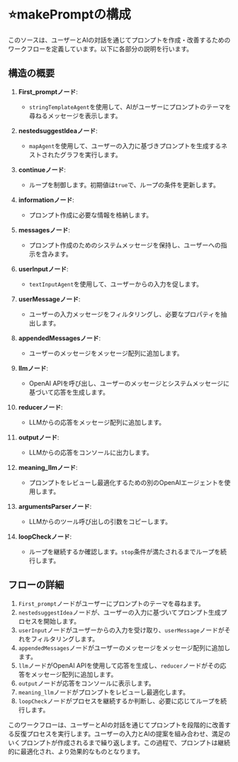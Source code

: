 # :star:makePromptの構成

このソースは、ユーザーとAIの対話を通じてプロンプトを作成・改善するためのワークフローを定義しています。以下に各部分の説明を行います。

## 構造の概要

1. **First_promptノード**:
   - `stringTemplateAgent`を使用して、AIがユーザーにプロンプトのテーマを尋ねるメッセージを表示します。

2. **nestedsuggestIdeaノード**:
   - `mapAgent`を使用して、ユーザーの入力に基づきプロンプトを生成するネストされたグラフを実行します。

3. **continueノード**:
   - ループを制御します。初期値は`true`で、ループの条件を更新します。

4. **informationノード**:
   - プロンプト作成に必要な情報を格納します。

5. **messagesノード**:
   - プロンプト作成のためのシステムメッセージを保持し、ユーザーへの指示を含みます。

6. **userInputノード**:
   - `textInputAgent`を使用して、ユーザーからの入力を促します。

7. **userMessageノード**:
   - ユーザーの入力メッセージをフィルタリングし、必要なプロパティを抽出します。

8. **appendedMessagesノード**:
   - ユーザーのメッセージをメッセージ配列に追加します。

9. **llmノード**:
   - OpenAI APIを呼び出し、ユーザーのメッセージとシステムメッセージに基づいて応答を生成します。

10. **reducerノード**:
    - LLMからの応答をメッセージ配列に追加します。

11. **outputノード**:
    - LLMからの応答をコンソールに出力します。

12. **meaning_llmノード**:
    - プロンプトをレビューし最適化するための別のOpenAIエージェントを使用します。

13. **argumentsParserノード**:
    - LLMからのツール呼び出しの引数をコピーします。

14. **loopCheckノード**:
    - ループを継続するか確認します。`stop`条件が満たされるまでループを続行します。

## フローの詳細

1. `First_prompt`ノードがユーザーにプロンプトのテーマを尋ねます。
2. `nestedsuggestIdea`ノードが、ユーザーの入力に基づいてプロンプト生成プロセスを開始します。
3. `userInput`ノードがユーザーからの入力を受け取り、`userMessage`ノードがそれをフィルタリングします。
4. `appendedMessages`ノードがユーザーのメッセージをメッセージ配列に追加します。
5. `llm`ノードがOpenAI APIを使用して応答を生成し、`reducer`ノードがその応答をメッセージ配列に追加します。
6. `output`ノードが応答をコンソールに表示します。
7. `meaning_llm`ノードがプロンプトをレビューし最適化します。
8. `loopCheck`ノードがプロセスを継続するか判断し、必要に応じてループを続行します。

このワークフローは、ユーザーとAIの対話を通じてプロンプトを段階的に改善する反復プロセスを実行します。ユーザーの入力とAIの提案を組み合わせ、満足のいくプロンプトが作成されるまで繰り返します。この過程で、プロンプトは継続的に最適化され、より効果的なものとなります。